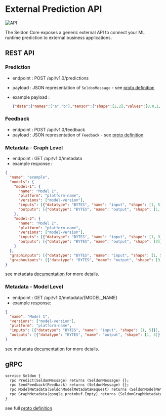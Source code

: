 # External Prediction API

![API](./api.png)

The Seldon Core exposes a generic external API to connect your ML runtime prediction to external business applications.

## REST API

### Prediction

 - endpoint : POST /api/v1.0/predictions
 - payload : JSON representation of `SeldonMessage` - see [proto definition](./prediction.md#proto-buffer-and-grpc-definition)
 - example payload :

   ```json
   {"data":{"names":["a","b"],"tensor":{"shape":[2,2],"values":[0,0,1,1]}}}
   ```

### Feedback

 - endpoint : POST /api/v1.0/feedback
 - payload : JSON representation of `Feedback` - see [proto definition](./prediction.md#proto-buffer-and-grpc-definition)

### Metadata - Graph Level

- endpoint : GET /api/v1.0/metadata
- example response :

```json
{
  "name": "example",
  "models": {
    "model-1": {
      "name": "Model 1",
      "platform": "platform-name",
      "versions": ["model-version"],
      "inputs": [{"datatype": "BYTES", "name": "input", "shape": [1, 5]}],
      "outputs": [{"datatype": "BYTES", "name": "output", "shape": [1, 3]}]
    },
    "model-2": {
      "name": "Model 2",
      "platform": "platform-name",
      "versions": ["model-version"],
      "inputs": [{"datatype": "BYTES", "name": "input", "shape": [1, 3]}],
      "outputs": [{"datatype": "BYTES", "name": "output", "shape": [3]}]
    }
  },
  "graphinputs": [{"datatype": "BYTES", "name": "input", "shape": [1, 5]}],
  "graphoutputs": [{"datatype": "BYTES", "name": "output", "shape": [3]}]
}
```

see metadata [documentation](./metadata.md) for more details.


### Metadata - Model Level

- endpoint : GET /api/v1.0/metadata/{MODEL_NAME}
- example response:

```json
{
  "name": "Model 1",
  "versions": ["model-version"],
  "platform": "platform-name",
  "inputs": [{"datatype": "BYTES", "name": "input", "shape": [1, 5]}],
  "outputs": [{"datatype": "BYTES", "name": "output", "shape": [1, 3]}],
}
```

see metadata [documentation](./metadata.md) for more details.


## gRPC

```protobuf
service Seldon {
  rpc Predict(SeldonMessage) returns (SeldonMessage) {};
  rpc SendFeedback(Feedback) returns (SeldonMessage) {};
  rpc ModelMetadata(SeldonModelMetadataRequest) returns (SeldonModelMetadata) {};
  rpc GraphMetadata(google.protobuf.Empty) returns (SeldonGraphMetadata) {};
}
```

see full [proto definition](./prediction.md#proto-buffer-and-grpc-definition)
